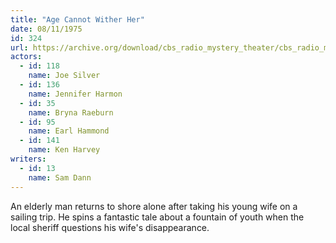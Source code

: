 ```yaml
---
title: "Age Cannot Wither Her"
date: 08/11/1975
id: 324
url: https://archive.org/download/cbs_radio_mystery_theater/cbs_radio_mystery_theater-0301-0350.zip/cbs_radio_mystery_theater-0301-0350%2Fcbsrmt_0324_age_cannot_wither_her.mp3
actors:  
  - id: 118
    name: Joe Silver  
  - id: 136
    name: Jennifer Harmon  
  - id: 35
    name: Bryna Raeburn  
  - id: 95
    name: Earl Hammond  
  - id: 141
    name: Ken Harvey
writers:  
  - id: 13
    name: Sam Dann
---
```

An elderly man returns to shore alone after taking his young wife on a sailing trip. He spins a fantastic tale about a fountain of youth when the local sheriff questions his wife's disappearance.